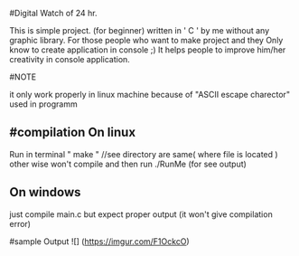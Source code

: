 #Digital Watch of 24 hr.

This is simple project. (for beginner)
written in ' C ' by me without any graphic library.
For those people who want to make project and they Only know to create application in console ;)
It helps people to improve him/her creativity in console application.

#NOTE
 
it only work properly in linux machine because of "ASCII escape charector" used in programm

#compilation
On linux
--------
Run in terminal " make "  //see directory are same( where file is located ) other wise won't compile
and then run ./RunMe (for see output)

On windows
----------
just compile main.c
but expect proper output (it won't give compilation error)

#sample Output
![]
(https://imgur.com/F1OckcO)
